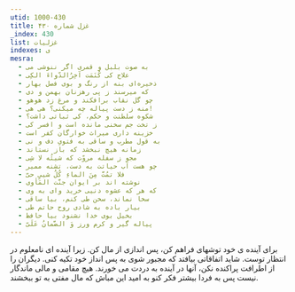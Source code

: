 ```yaml
---
utid: 1000-430
title: غزل شماره ۴۳۰
_index: 430
list: غزلیات
indexes: ی
mesra:
  - به صوت بلبل و قمری اگر ننوشی می
  - علاج کی کُنَمَت آخِرُالدّواءَ الکِی
  - ذخیره‌ای بنه از رنگ و بوی فصل بهار
  - که میرسند ز پی رهزنان بهمن و دی
  - چو گل نقاب برافکند و مرغ زد هوهو
  - منه ز دست پیاله چه میکنی؟ هی هی!
  - شکوه سلطنت و حکم، کی ثباتی داشت؟
  - ز تخت جم سخنی مانده است و افسر کی
  - خزینه داری میراث خوارگان کفر است
  - به قول مطرب و ساقی به فتویِ دف و نی
  - زمانه هیچ نبخشد که باز نستاند
  - مجو ز سفله مروّت که شیئُه لا شِی
  - چو هست آب حیاتت به دست، تشنه ممیر
  - فلا تمُتَّ مِنَ الماءِ کُلُ شییٍ حیّ
  - نوشته اند بر ایوان جنَّت المَأوی
  - که هر که عشوه دنیی خرید وای به وی
  - سخا نماند، سخن طی کنم، بیا ساقی
  - بیار باده به شادی روح حاتم طی
  - بخیل بوی خدا نشنود بیا حافظ
  - پیاله گیر و کرم ورز وَ الضَّمانُ عَلَیّ
---
```

برای آینده ی خود توشهای فراهم کن، پس اندازی از مال کن. زیرا آینده ای نامعلوم در انتظار توست. شاید اتفاقاتی بیافتد که مجبور شوی به پس انداز خود تکیه کنی. دیگران را از اطرافت پراکنده نکن، آنها در آینده به دردت می خورند. هیچ مقامی و مالی ماندگار نیست پس به فردا بیشتر فکر کنو به امید این مباش که مال مفتی به تو ببخشند.

